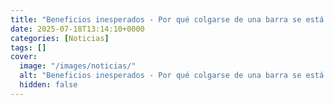 ```yaml
---
title: "Beneficios inesperados - Por qué colgarse de una barra se está convirtiendo en una tendencia de salud"
date: 2025-07-18T13:14:10+0000
categories: [Noticias]
tags: []
cover:
  image: "/images/noticias/"
  alt: "Beneficios inesperados - Por qué colgarse de una barra se está convirtiendo en una tendencia de salud"
  hidden: false
---
```



